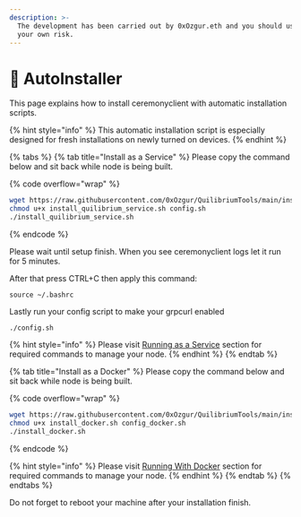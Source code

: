```yaml
---
description: >-
  The development has been carried out by 0xOzgur.eth and you should use it at
  your own risk.
---
```


# 🤖 AutoInstaller

This page explains how to install ceremonyclient with automatic installation scripts.&#x20;

{% hint style="info" %}
This automatic installation script is especially designed for fresh installations on newly turned on devices.
{% endhint %}

{% tabs %}
{% tab title="Install as a Service" %}
Please copy the command below and sit back while node is being built.

{% code overflow="wrap" %}
```bash
wget https://raw.githubusercontent.com/0xOzgur/QuilibriumTools/main/install/install_quilibrium_service.sh https://raw.githubusercontent.com/0xOzgur/QuilibriumTools/main/configuration/config.sh
chmod u+x install_quilibrium_service.sh config.sh
./install_quilibrium_service.sh
```
{% endcode %}

Please wait until setup finish. When you see ceremonyclient logs let it run for 5 minutes.&#x20;

After that press CTRL+C then apply this command:

```
source ~/.bashrc
```

Lastly run your config script to make your grpcurl enabled

```
./config.sh
```

{% hint style="info" %}
Please visit [Running as a Service](installation/installing-node/running-as-a-service.md) section for required commands to manage your node.
{% endhint %}
{% endtab %}

{% tab title="Install as a Docker" %}
Please copy the command below and sit back while node is being built.

{% code overflow="wrap" %}
```bash
wget https://raw.githubusercontent.com/0xOzgur/QuilibriumTools/main/install/install_docker.sh https://raw.githubusercontent.com/0xOzgur/QuilibriumTools/main/configuration/config_docker.sh
chmod u+x install_docker.sh config_docker.sh
./install_docker.sh
```
{% endcode %}

{% hint style="info" %}
Please visit [Running With Docker](installation/installing-node/running-with-docker.md) section for required commands to manage your node.
{% endhint %}
{% endtab %}
{% endtabs %}

Do not forget to reboot your machine after your installation finish.
